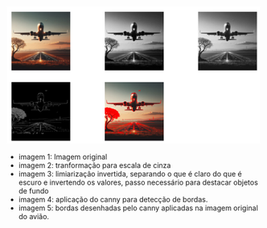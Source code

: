 ![alt text](image.png)

- imagem 1: Imagem original
- imagem 2: tranformação para escala de cinza
- imagem 3: limiarização invertida, separando o que é claro do que é escuro e invertendo os valores, passo necessário para destacar objetos de fundo
- imagem 4: aplicação do canny para detecção de bordas.
- imagem 5: bordas desenhadas pelo canny aplicadas na imagem original do avião.
